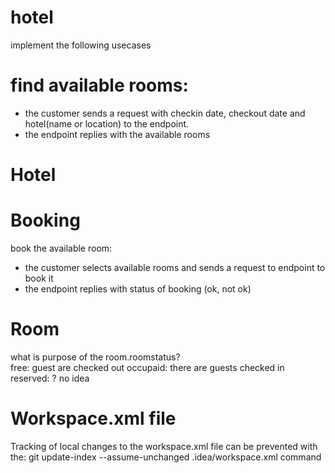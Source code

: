 # hotel
implement the following usecases

# find available rooms: 
- the customer sends a request with checkin date, checkout date and hotel(name or location) to the endpoint.
- the endpoint replies with the available rooms

# Hotel

# Booking
book the available room:
- the customer selects available rooms and sends a request to endpoint to book it
- the endpoint replies with status of booking (ok, not ok)

# Room

what is purpose of the room.roomstatus?  
free: guest are checked out
occupaid: there are guests checked in
reserved: ? no idea


# Workspace.xml file
Tracking of local changes to the workspace.xml file can be prevented with the:
git update-index --assume-unchanged .idea/workspace.xml command
